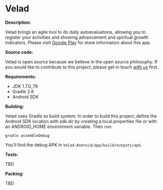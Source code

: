 Velad
=====

__Description:__

Velad brings an agile tool to do daily autoevaluations, allowing you to register your activities and showing advancement and spiritual growth indicators. Please visit [Google Play](TBD) for more information about this app.

__Source code:__

Velad is open source because we believe in the open source philosophy. If you would like to contribute to this project, please get in touch [with us](mailto:mlopez@avanzadacatolica.org) first.

__Requirements:__

* JDK 1.7.0_79
* Gradle 2.8
* Android SDK

__Building:__

Velad uses Gradle as build system. In order to build this project, define the Android SDK location with sdk.dir by creating a local.properties file or with an ANDROID_HOME environment variable. Then run:

```
gradle assembleDebug
```

You'll find the debug APK in `Velad-Android/app/build/outputs/apk`.

__Tests:__

TBD

__Packing:__

TBD
